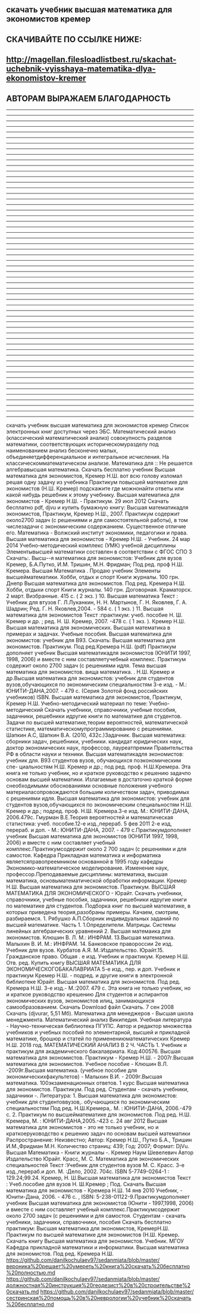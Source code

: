 скачать учебник высшая математика для экономистов кремер
--------------------------------------------------
СКАЧИВАЙТЕ ПО ССЫЛКЕ НИЖЕ:
--------------------------------------------------
http://magellan.filesloadlistbest.ru/skachat-uchebnik-vyisshaya-matematika-dlya-ekonomistov-kremer
--------------------------------------------------
АВТОРАМ ВЫРАЖАЕМ БЛАГОДАРНОСТЬ
--------------------------------------------------
--------------------------------------------------
--------------------------------------------------
--------------------------------------------------
--------------------------------------------------
--------------------------------------------------
--------------------------------------------------
--------------------------------------------------
--------------------------------------------------
--------------------------------------------------
--------------------------------------------------
--------------------------------------------------
--------------------------------------------------
--------------------------------------------------
--------------------------------------------------
--------------------------------------------------
--------------------------------------------------
--------------------------------------------------
--------------------------------------------------
--------------------------------------------------
--------------------------------------------------
--------------------------------------------------
--------------------------------------------------
--------------------------------------------------
--------------------------------------------------
--------------------------------------------------
--------------------------------------------------
--------------------------------------------------
--------------------------------------------------
--------------------------------------------------
--------------------------------------------------
--------------------------------------------------
--------------------------------------------------
--------------------------------------------------
--------------------------------------------------
--------------------------------------------------
--------------------------------------------------
--------------------------------------------------
--------------------------------------------------
--------------------------------------------------
--------------------------------------------------
--------------------------------------------------
--------------------------------------------------
--------------------------------------------------
--------------------------------------------------
--------------------------------------------------
--------------------------------------------------
--------------------------------------------------
--------------------------------------------------
--------------------------------------------------
--------------------------------------------------
--------------------------------------------------
--------------------------------------------------
--------------------------------------------------
--------------------------------------------------
--------------------------------------------------
--------------------------------------------------
скачать учебник высшая математика для экономистов кремер Список электронных книг доступных через ЭБС. Математический анализ (классический математический анализ) совокупность разделов математики, соответствующих историческомуразделу под наименованием анализ бесконечно малых, объединяетдифференциальное и интегральное исчисления. На классическомматематическом анализе. Математика для :: Не решается алгебравысшая математика. Скачать бесплатно учебник Высшая математика для экономистов, Кремер Н.Ш. вот всю голову изломал решая одну задачу из учебника Практикум повысшей математике для экономистов (Н.Ш. Кремер) подскажите где можнонайти ответы или какой нибудь решебник к этому учебнику. Высшая математика для экономистов - Кремер Н.Ш. - Практикум. 29 июл 2012  Скачать бесплатно pdf, djvu и купить бумажную книгу: Высшая математикадля экономистов, Практикум, Кремер Н.Ш., 2007. Практикум содержит около2700 задач (с решениями и для самостоятельной работы), в том числезадачи с экономическим содержанием. Существенное отличие его. Математика - Волжский институт экономики, педагогики и права. Высшая математика для экономистов - Кремер Н.Ш. - Учебник. 24 мар 2014  Учебно-методический комплекс (УМК) учебной дисциплины Элементывысшей математики составлен в соответствии с ФГОС СПО 3  Скачать:. Высш--я математика для экономистов: Учебник для вузов  Кремер, Б.А.Путко, И.М. Тришин, М.Н. Фридман; Под ред. проф Н.Ш. Кремера.
Высшая Математика .  Продаю учебник Элементы высшейматематики. Хобби, отдых и спорт  Книги  журналы. 100 грн. Днепр Высшая математика для экономистов. Под ред. Кремера Н.Ш. Хобби, отдыхи спорт  Книги  журналы. 140 грн. Договорная. Краматорск. 2 март. Визбранные. 415 с. ( 2 экз. ) 10. Высшая математика Текст : Учебник для втузов  Г. Л.Луканкин, Н. Н. Мартынов, Г. Н. Яковлев, Г. А. Шадрин; Ред. Г. Н. Яковлев,2004. - 584 с. ( 1 экз. ) 11. Высшая математика для экономистов Текст :практикум: учеб. пособие  Н. Ш. Кремер и др. ; ред. Н. Ш. Кремер, 2007. -478 с. ( 1 экз. ). Кремер Н.Ш. Высшая математика для экономических. Высшая математика в примерах и задачах. Учебные пособия. Высшая математика для экономистов: учебник для В93. Скачать: Высшая математика для экономистов. Практикум. Под ред.Кремера Н.Ш. (pdf)  Практикум дополняет учебник Высшая математикадля экономистов (ЮНИТИ  1997, 1998, 2006) и вместе с ним составляетучебный комплекс. Практикум содержит около 2700 задач (с решениями идля. Тема высшая математика для экономистов. вища математика. . Н.Ш. Кремер и др.Высшая математика для экономистов: учебник для студентов вузов,обучающихся по экономическим специальностям 3-е изд. - М.: ЮНИТИ-ДАНА,2007. - 479 с.  (Серия Золотой фонд российских учебников) ISBN. Высшая математика для экономистов, Практикум, Кремер Н.Ш. Учебно-методический материал по теме: Учебно-методический
Скачать учебники, справочники, учебные пособия, задачники, решебники идругие книги по математике для студентов.  Задачи по высшей математике,теории вероятностей, математической статистике, математическомупрограммированию с решениями. Шапкин А.С, Шапкин В.А. (2010, 432с.)Задачник. Высшая математика: сборники задач, решебники, учебники. кандидат юридических наук, доктор экономических наук, профессор, лауреатпремии Правительства РФ в области науки и техники. Высшая математикадля экономистов: учебник для. В93 студентов вузов, обучающихся поэкономическим спе- циальностям  Н.Ш. Кремер и др.; под ред. проф. Н.Ш.Кремера. Эта книга  не только учебник, но и краткое руководство к решению задачпо основам высшей математики. Излагаемые в достаточно краткой форме снеобходимыми обоснованиями основные положения учебного материаласопровождаются большим количеством задач, приводимых с решениями идля. Высшая математика для экономистов: учебник для студентов вузов,обучающихся по экономическим специальностям Н.Ш. Кремер и др.; подред. проф. Н.Ш. Кремера.3-е изд. М.: ЮНИТИ-ДАНА, 2006.479с. Гмурман В.Е.Теория вероятностей и математическая статистика: учеб. пособие.12-е изд.,перераб. 5 фев 2011  2-е изд, перераб. и доп. - М.: ЮНИТИ-ДАНА, 2007. - 479 с.Практикумдополняет учебник Высшая математика для экономистов (ЮНИТИ  1997, 1998, 2006) и вместе с ним составляет учебный комплекс.Практикумсодержит около 2 700 задач (с решениями и для самостоя. Кафедра Прикладная математика и информатика являетсяправопреемником основанной в 1995 году кафедры Экономико-математическое моделирование. Изменение  наук, профессор.Преподаваемые дисциплины: математика, высшая математика, основыматематической обработки информации. Кремер Н.Ш. Высшая математика для экономистов. Практикум. ВЫСШАЯ МАТЕМАТИКА ДЛЯ ЭКОНОМИЧЕСКОГО  - Юрайт. Скачать учебники, справочники, учебные пособия, задачники, решебники идругие книги по математике для студентов.
Подборка книг по высшей математике, в которых приведена теория,разобраны примеры. Качаем, смотрим, разбираемся. 1. Рябушко А.П.Сборник индивидуальных заданий по высшей математике. Часть 1. 1.Определители. Матрицы. Системы линейных алгебраических уравнений 2. Высшая матемаика для экономистов. Клюшин В. Л. М.: ИНФРАМ. 13.Высшая математика. Малыхин В. И. М.: ИНФРАМ. 14. Банковское правороссии 2е изд. Учебник для вузов. Курбатов А.Я. М.:Издательство. Юрайт.15. Гражданское право. Общая . е изд. Учебник и практикум. Кремер Н.Ш. Отв. ред. Купить книгу ВЫСШАЯ МАТЕМАТИКА ДЛЯ ЭКОНОМИЧЕСКОГОБАКАЛАВРИАТА 5-е изд., пер. и доп. Учебник и практикум Кремер Н.Ш. - подред. и другие книги в электронной библиотеке Юрайт. Высшая математика для экономистов. Под ред. Кремера Н.Ш. 3-е изд.- М.:2007.  479 с. Эта книга  не только учебник, но и краткое руководство крешению  Для студентов и аспирантов экономических вузов, экономистов илиц, занимающихся самообразованием.  Скачать  Download файл Скачать. 7 сен 2008  Скачать (djvurar, 5,51 Мб). Математика для менеджеров - Высшая школа менеджмента. Математический анализ  Википедия. Учебная литература - Научно-техническая библиотека ПГУПС. Автор и редактор множества учебников и учебных пособий по элементарной, высшей и прикладной математике, брошюр и статей по применениюматематических  Кремер Н.Ш. 2018 год. МАТЕМАТИЧЕСКИЙ АНАЛИЗ В 2 Ч. ЧАСТЬ 1. Учебник и практикум для академического бакалавриата. Код:400576. Высшая математика для экономистов. Практикум - Кремер Н.Ш. - 2007г.Высшая математика для экономистов. Учебное пособие - Клюшин В.Л. -2009г.Высшая математика. (учебное пособие для экономическихфакультетов) - Малыхин В.И. - 2009г.Высшая математика. 100экзаменационных ответов. 1 курс
Высшая математика для экономистов. Практикум. Под ред. Студентам - скачать учебники, задачники  -. Литература: 1. Высшая математика для экономистов: учебник для студентоввузов,. обучающихся по экономическим специальностям  Под ред. Н.Ш.Кремера,. М. : ЮНИТИ-ДАНА, 2006.-479 с. 2. Практикум по высшейматематике для экономистов.  Под ред. Н.Ш. Кремера, М. : ЮНИТИ-ДАНА,2005.-423 с. 24 авг 2012  Высшая математика для экономистов - это не только учебник, но и краткоеруководство к решению задач по основам высшей математики Распространение: Неизвестно; Автор: Кремер Н.Ш., Путко Б.А., Тришин И.М.,Фридман М.Н. Количество страниц: 439; Год: 2007; Формат: DjVu. Высшая Математика - Книги  журналы -. Кремер Наум Шевелевич Автор Издательство Юрайт. Красс, М. С. Математика для экономических специальностей Текст :Учебник для студентов вузов  М. С. Красс.  3-е изд.,перераб.и доп.  М. :Дело, 2002.  704с.  ISBN 5-7749-0264-1 : 129.24;99.24. Кремер, Н. Ш.Высшая математика для экономистов Текст : Учеб.пособие для вузов  Н. Ш.Кремер ; Под. Скачать Высшая математика для экономистов - Кремера Н.Ш. 14 янв 2010  Учебник, - Юнити-Дана, 2006. - 476 с. , ISBN: 5-238-01122-9.Практикумдополняет учебник Высшая математика для экономистов (Юнити - 1997,1998, 2006) и вместе с ним составляет учебный комплекс.Практикумсодержит около 2700 задач (с решениями и для самостоя. Студентам - скачать учебники, задачники, справочники, пособия
Скачать бесплатно практикум: Высшая математика для экономистов, КремерН.Ш. Практикум по высшей математике для экономистов (Н.Ш. Кремер. Скачать книгу Высшая математика для экономистов. Учебник. МГОУ Кафедра прикладной математики и информатики. Высшая математика для экономистов. Под ред. Кремера Н.Ш.
https://github.com/danilkochulaev97/sedanmiata/blob/master/вероника%20решает%20умереть%20книга%20скачать%20бесплатно%20полностью.md
https://github.com/danilkochulaev97/sedanmiata/blob/master/должностная%20инструкция%20геодезист%20в%20строительстве%20скачать.md
https://github.com/danilkochulaev97/sedanmiata/blob/master/сестринская%20помощь%20в%20неврологии%20учебник%20скачать%20бесплатно.md